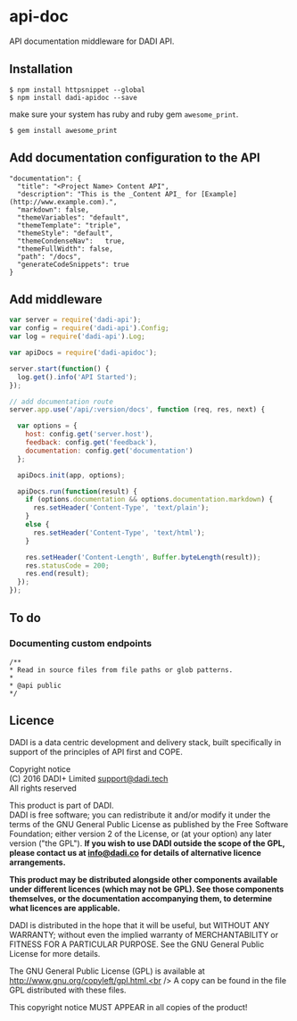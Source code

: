 # api-doc

API documentation middleware for DADI API.

## Installation

```
$ npm install httpsnippet --global
$ npm install dadi-apidoc --save
```

make sure your system has ruby and ruby gem `awesome_print`.

```
$ gem install awesome_print
```

## Add documentation configuration to the API

```
"documentation": {
  "title": "<Project Name> Content API",
  "description": "This is the _Content API_ for [Example](http://www.example.com).",
  "markdown": false,
  "themeVariables": "default",
  "themeTemplate": "triple",
  "themeStyle": "default",
  "themeCondenseNav":	true,
  "themeFullWidth": false,
  "path": "/docs",
  "generateCodeSnippets": true
}
```

## Add middleware

```js
var server = require('dadi-api');
var config = require('dadi-api').Config;
var log = require('dadi-api').Log;

var apiDocs = require('dadi-apidoc');

server.start(function() {
  log.get().info('API Started');
});

// add documentation route
server.app.use('/api/:version/docs', function (req, res, next) {

  var options = {
    host: config.get('server.host'),
    feedback: config.get('feedback'),
    documentation: config.get('documentation')
  };

  apiDocs.init(app, options);

  apiDocs.run(function(result) {
    if (options.documentation && options.documentation.markdown) {
      res.setHeader('Content-Type', 'text/plain');
    }
    else {
      res.setHeader('Content-Type', 'text/html');
    }

    res.setHeader('Content-Length', Buffer.byteLength(result));
    res.statusCode = 200;
    res.end(result);
  });
});
```

## To do

### Documenting custom endpoints

```
/**
* Read in source files from file paths or glob patterns.
*
* @api public
*/
```

## Licence

DADI is a data centric development and delivery stack, built specifically in support of the principles of API first and COPE.

Copyright notice<br />
(C) 2016 DADI+ Limited <support@dadi.tech><br />
All rights reserved

This product is part of DADI.<br />
DADI is free software; you can redistribute it and/or modify
it under the terms of the GNU General Public License as
published by the Free Software Foundation; either version 2 of
the License, or (at your option) any later version ("the GPL").
**If you wish to use DADI outside the scope of the GPL, please
contact us at info@dadi.co for details of alternative licence
arrangements.**

**This product may be distributed alongside other components
available under different licences (which may not be GPL). See
those components themselves, or the documentation accompanying
them, to determine what licences are applicable.**

DADI is distributed in the hope that it will be useful,
but WITHOUT ANY WARRANTY; without even the implied warranty of
MERCHANTABILITY or FITNESS FOR A PARTICULAR PURPOSE.  See the
GNU General Public License for more details.

The GNU General Public License (GPL) is available at
http://www.gnu.org/copyleft/gpl.html.<br />
A copy can be found in the file GPL distributed with
these files.

This copyright notice MUST APPEAR in all copies of the product!
